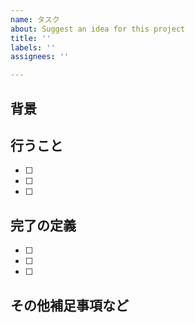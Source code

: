 ```yaml
---
name: タスク
about: Suggest an idea for this project
title: ''
labels: ''
assignees: ''

---
```


## 背景

## 行うこと
- [ ] 
- [ ] 
- [ ] 

## 完了の定義
- [ ] 
- [ ] 
- [ ] 

## その他補足事項など
